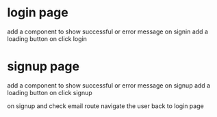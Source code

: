 # login page

add a component to show successful or error message on signin
add a loading button on click login

# signup page

add a component to show successful or error message on signup
add a loading button on click signup

on signup and check email route navigate the user back to login page
